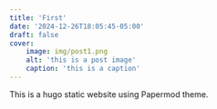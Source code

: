 ```yaml
---
title: 'First'
date: '2024-12-26T18:05:45-05:00'
draft: false
cover:
    image: img/post1.png
    alt: 'this is a post image'
    caption: 'this is a caption'
---
```

This is a hugo static website using Papermod theme.  